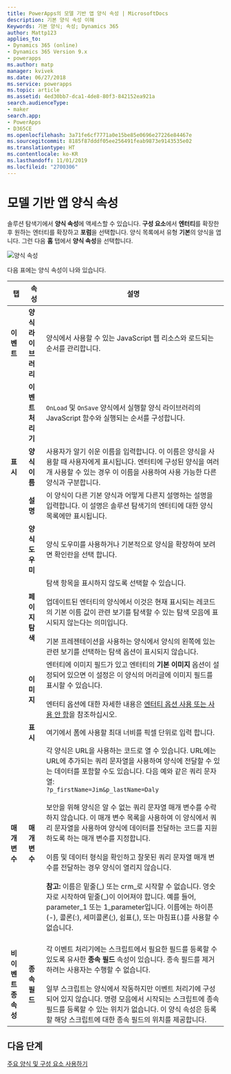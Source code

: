 ```yaml
---
title: PowerApps의 모델 기반 앱 양식 속성 | MicrosoftDocs
description: 기본 양식 속성 이해
Keywords: 기본 양식; 속성; Dynamics 365
author: Mattp123
applies_to:
- Dynamics 365 (online)
- Dynamics 365 Version 9.x
- powerapps
ms.author: matp
manager: kvivek
ms.date: 06/27/2018
ms.service: powerapps
ms.topic: article
ms.assetid: 4ed30bb7-dca1-4de8-80f3-842152ea921a
search.audienceType:
- maker
search.app:
- PowerApps
- D365CE
ms.openlocfilehash: 3a71fe6cf7771a0e15be85e0696e27226e84467e
ms.sourcegitcommit: 8185f87dddf05ee256491feab9873e9143535e02
ms.translationtype: HT
ms.contentlocale: ko-KR
ms.lasthandoff: 11/01/2019
ms.locfileid: "2700306"
---
```

# <a name="model-driven-app-form-properties"></a>모델 기반 앱 양식 속성 

솔루션 탐색기에서 **양식 속성**에 액세스할 수 있습니다. **구성 요소**에서 **엔터티**를 확장한 후 원하는 엔터티를 확장하고 **포럼**을 선택합니다. 양식 목록에서 유형 **기본**의 양식을 엽니다. 그런 다음 **홈** 탭에서 **양식 속성**을 선택합니다.

![양식 속성](media/form-properties.png)

다음 표에는 양식 속성이 나와 있습니다.  
  
|탭|속성|설명|  
|---------|--------------|-----------------|  
|**이벤트**|**양식 라이브러리**|양식에서 사용할 수 있는 JavaScript 웹 리소스와 로드되는 순서를 관리합니다.|  
||**이벤트 처리기**|`OnLoad` 및 `OnSave` 양식에서 실행할 양식 라이브러리의  JavaScript 함수와 실행되는 순서를 구성합니다.|  
|**표시**|**양식 이름**|사용자가 알기 쉬운 이름을 입력합니다. 이 이름은 양식을 사용할 때 사용자에게 표시됩니다. 엔터티에 구성된 양식을 여러 개 사용할 수 있는 경우 이 이름을 사용하여 사용 가능한 다른 양식과 구분합니다.|  
||**설명**|이 양식이 다른 기본 양식과 어떻게 다른지 설명하는 설명을 입력합니다. 이 설명은 솔루션 탐색기의 엔터티에 대한 양식 목록에만 표시됩니다.|  
||**양식 도우미**|양식 도우미를 사용하거나 기본적으로 양식을 확장하여 보려면 확인란을 선택 합니다.|
||**페이지 탐색**|탐색 항목을 표시하지 않도록 선택할 수 있습니다.<br /><br /> 업데이트된 엔터티의 양식에서 이것은 현재 표시되는 레코드의 기본 이름 값이 관련 보기를 탐색할 수 있는 탐색 모음에 표시되지 않는다는 의미입니다.<br /><br /> 기본 프레젠테이션을 사용하는 양식에서 양식의 왼쪽에 있는 관련 보기를 선택하는 탐색 옵션이 표시되지 않습니다.|  
||**이미지**|엔터티에 이미지 필드가 있고 엔터티의 **기본 이미지** 옵션이 설정되어 있으면 이 설정은 이 양식의 머리글에 이미지 필드를 표시할 수 있습니다.<br /><br /> 엔터티 옵션에 대한 자세한 내용은 [엔터티 옵션 사용 또는 사용 안 함](../common-data-service/edit-entities.md#enable-or-disable-entity-options)을 참조하십시오.|  ||**표시**|양식의 너비를 제한하려면 **최대 너비를 픽셀 단위로 설정**을 사용합니다. 기본값은 1900입니다.|  
||**표시**|여기에서 폼에 사용할 최대 너비를 픽셀 단위로 입력 합니다.|
|**매개 변수**|**매개 변수**|각 양식은 URL을 사용하는 코드로 열 수 있습니다. URL에는 URL에 추가되는 쿼리 문자열을 사용하여 양식에 전달할 수 있는 데이터를 포함할 수도 있습니다. 다음 예와 같은 쿼리 문자열:<br />`?p_firstName=Jim&p_lastName=Daly`<br /><br /> 보안을 위해 양식은 알 수 없는 쿼리 문자열 매개 변수를 수락하지 않습니다. 이 매개 변수 목록을 사용하여 이 양식에서 쿼리 문자열을 사용하여 양식에 데이터를 전달하는 코드를 지원하도록 하는 매개 변수를 지정합니다.<br /><br /> 이름 및 데이터 형식을 확인하고 잘못된 쿼리 문자열 매개 변수를 전달하는 경우 양식이 열리지 않습니다.<br /><br />**참고:** 이름은 밑줄(_) 또는 crm\_로 시작할 수 없습니다. 영숫자로 시작하여 밑줄(\_)이 이어져야 합니다. 예를 들어, parameter_1 또는 1_parameter입니다. 이름에는 하이픈(-), 콜론(:), 세미콜론(;), 쉼표(,), 또는 마침표(.)를 사용할 수 없습니다. <br /><br />|  
|**비 이벤트 종속성**|**종속 필드**|각 이벤트 처리기에는 스크립트에서 필요한 필드를 등록할 수 있도록 유사한 **종속 필드** 속성이 있습니다. 종속 필드를 제거하려는 사용자는 수행할 수 없습니다.<br /><br /> 일부 스크립트는 양식에서 작동하지만 이벤트 처리기에 구성되어 있지 않습니다. 명령 모음에서 시작되는 스크립트에 종속 필드를 등록할 수 있는 위치가 없습니다. 이 양식 속성은 등록할 해당 스크립트에 대한 종속 필드의 위치를 제공합니다.|  

## <a name="next-steps"></a>다음 단계

[주요 양식 및 구성 요소 사용하기](use-main-form-and-components.md)
